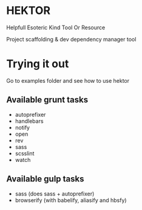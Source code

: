 # HEKTOR

Helpfull Esoteric Kind Tool Or Resource

Project scaffolding &amp; dev dependency manager tool

# Trying it out

Go to examples folder and see how to use hektor

## Available grunt tasks

* autoprefixer
* handlebars
* notify
* open
* rev
* sass
* scsslint
* watch

## Available gulp tasks

* sass (does sass + autoprefixer)
* browserify (with babelify, aliasify and hbsfy)